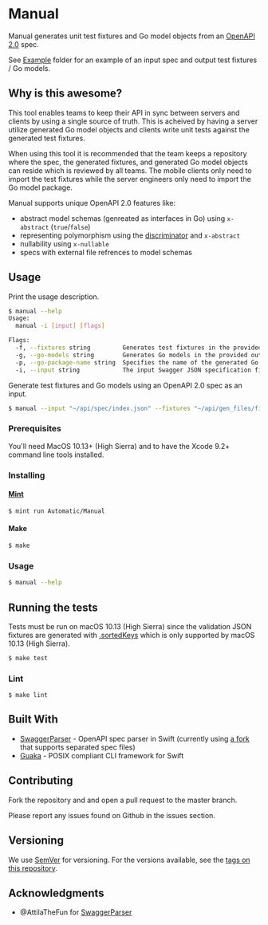 # Manual

Manual generates unit test fixtures and Go model objects from an [OpenAPI 2.0](https://github.com/OAI/OpenAPI-Specification/blob/master/versions/2.0.md) spec.

See [Example](Example) folder for an example of an input spec and output test fixtures / Go models.

## Why is this awesome?

This tool enables teams to keep their API in sync between servers and clients by using a single source of truth. This is acheived by having a server utilize generated Go model objects and clients write unit tests against the generated test fixtures.

When using this tool it is recommended that the team keeps a repository where the spec, the generated fixtures, and generated Go model objects can reside which is reviewed by all teams. The mobile clients only need to import the test fixtures while the server engineers only need to import the Go model package.

Manual supports unique OpenAPI 2.0 features like:
- abstract model schemas (genreated as interfaces in Go) using `x-abstract` (`true`/`false`)
- representing polymorphism using the [discriminator](https://github.com/OAI/OpenAPI-Specification/blob/master/versions/2.0.md#schema-object) and `x-abstract`
- nullability using `x-nullable`
- specs with external file refrences to model schemas

## Usage

Print the usage description.

```bash
$ manual --help
Usage:
  manual -i [input] [flags]

Flags:
  -f, --fixtures string         Generates test fixtures in the provided output directory.
  -g, --go-models string        Generates Go models in the provided output directory.
  -p, --go-package-name string  Specifies the name of the generated Go package. Defaults to Go models\' output directory name.
  -i, --input string            The input Swagger JSON specification file. (required)
```

Generate test fixtures and Go models using an OpenAPI 2.0 spec as an input.

```bash
$ manual --input "~/api/spec/index.json" --fixtures "~/api/gen_files/fixtures" --go-models "~/api/gen_files/models"
```

### Prerequisites

You'll need MacOS 10.13+ (High Sierra) and to have the Xcode 9.2+ command line tools installed.

### Installing

#### [Mint](https://github.com/yonaskolb/mint)
```
$ mint run Automatic/Manual
```

#### Make
```bash
$ make
```

### Usage

```bash
$ manual --help
```

## Running the tests

Tests must be run on macOS 10.13 (High Sierra) since the validation JSON fixtures are generated with [.sortedKeys](https://developer.apple.com/documentation/foundation/jsonencoder.outputformatting/2919670-sortedkeys) which is only supported by macOS 10.13 (High Sierra).

```bash
$ make test
```

### Lint

```
$ make lint
```

## Built With

* [SwaggerParser](https://github.com/AttilaTheFun/SwaggerParser) - OpenAPI spec parser in Swift (currently using [a fork](https://github.com/automatic/SwaggerParser/tree/separated) that supports separated spec files)
* [Guaka](https://github.com/nsomar/Guaka) - POSIX compliant CLI framework for Swift

## Contributing

Fork the repository and and open a pull request to the master branch.

Please report any issues found on Github in the issues section.

## Versioning

We use [SemVer](http://semver.org/) for versioning. For the versions available, see the [tags on this repository](https://github.com/Automatic/Manual/tags).

## Acknowledgments

* @AttilaTheFun for [SwaggerParser](https://github.com/AttilaTheFun/SwaggerParser)
